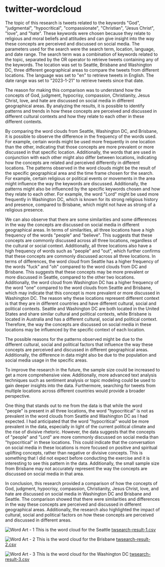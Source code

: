 # twitter-wordcloud

The topic of this research is tweets related to the keywords "God", "judgmental", "hypocritical", "compassionate", "Christian", "Jesus Christ", "love", and "hate". These keywords were chosen because they relate to religious and moral beliefs and attitudes and can give insight into the way these concepts are perceived and discussed on social media. The parameters used for the search were the search term, location, language, and date range. The search term was a combination of keywords related to the topic, separated by the OR operator to retrieve tweets containing any of the keywords. The location was set to Seattle, Brisbane and Washington DC, three different geographical areas to compare the tweets from different locations. The language was set to "en" to retrieve tweets in English. The date range was set to "2023-1-21" to retrieve tweets since that date.

The reason for making this comparison was to understand how the concepts of God, judgment, hypocrisy, compassion, Christianity, Jesus Christ, love, and hate are discussed on social media in different geographical areas. By analyzing the results, it is possible to identify patterns and trends in how these concepts are perceived and discussed in different cultural contexts and how they relate to each other in these different contexts.

By comparing the word clouds from Seattle, Washington DC, and Brisbane, it is possible to observe the difference in the frequency of the words used. For example, certain words might be used more frequently in one location than the other, indicating that those concepts are more prevalent or more discussed in that specific location. Additionally, the words that are used in conjunction with each other might also differ between locations, indicating how the concepts are related and perceived differently in different locations.
The patterns observed in the word clouds might be the result of the specific geographical area and the time frame chosen for the search. For example, certain religious or political events or movements in the area might influence the way the keywords are discussed. Additionally, the patterns might also be influenced by the specific keywords chosen and how they relate to each other. For example, the word "Lord" might be used more frequently in Washington DC, which is known for its strong religious history and presence, compared to Brisbane, which might not have as strong of a religious presence.

We can also observe that there are some similarities and some differences in the way the concepts are discussed on social media in different geographical areas.
In terms of similarities, all three locations have a high frequency of the words "people" and "believe". This suggests that these concepts are commonly discussed across all three locations, regardless of the cultural or social context. Additionally, all three locations also have a high frequency of words such as "people" and "out", which further confirms that these concepts are commonly discussed across all three locations.
In terms of differences, the word cloud from Seattle has a higher frequency of the words "fuck" and "oh" compared to the word clouds from DC and Brisbane. This suggests that these concepts may be more prevalent or more discussed in Seattle, compared to the other two locations. Additionally, the word cloud from Washington DC has a higher frequency of the word "one" compared to the word clouds from Seattle and Brisbane, which may indicate that this concept is more prevalent or more discussed in Washington DC.
The reason why these locations represent different context is that they are in different countries and have different cultural, social and political contexts. Seattle and Washington DC are both located in the United States and share similar cultural and political contexts, while Brisbane is located in Australia and has a different cultural, social and political context. Therefore, the way the concepts are discussed on social media in these locations may be influenced by the specific context of each location.

The possible reasons for the patterns observed might be due to the different cultural, social and political factors that influence the way these concepts are perceived and discussed in different geographical areas. Additionally, the difference in data might also be due to the population and social media usage in the specific areas.

To improve the research in the future, the sample size could be increased to get a more comprehensive view. Additionally, more advanced text analysis techniques such as sentiment analysis or topic modeling could be used to gain deeper insights into the data. Furthermore, searching for tweets from multiple locations across different countries would provide a broader perspective.

One thing that stands out to me from the data is that while the word "people" is present in all three locations, the word "hypocritical" is not as prevalent in the word clouds from Seattle and Washington DC as I had expected. I had anticipated that the word "hypocritical" would be more prevalent in the data, especially in light of the current political climate and the rise of divisive rhetoric. However, the data suggests that the concepts of "people" and "Lord" are more commonly discussed on social media than "hypocritical" in these locations. This could indicate that the conversation on social media in these locations is more focused on positive and spiritual uplifting concepts, rather than negative or divisive concepts. This is something that I did not expect before conducting the exercise and it is interesting to see this pattern in the data. Additionally, the small sample size from Brisbane may not accurately represent the way the concepts are discussed on social media in that area.

In conclusion, this research provided a comparison of how the concepts of God, judgment, hypocrisy, compassion, Christianity, Jesus Christ, love, and hate are discussed on social media in Washington DC and Brisbane and Seattle. The comparison showed that there were similarities and differences in the way these concepts are perceived and discussed in different geographical areas. Additionally, the research also highlighted the impact of cultural, social and political factors on how these concepts are perceived and discussed in different areas.


![Word Art - 1](https://user-images.githubusercontent.com/83092146/214982243-e9d153c2-28d8-49d0-b1da-dbfc9cbab181.png)
This is the word cloud for the Seattle
[twsearch-result-1.csv](https://github.com/haochenmiao/twitter-wordcloud/blob/main/Assets/twsearch-result%20-%201.csv)

![Word Art - 2](https://user-images.githubusercontent.com/83092146/214982270-e2f22d15-2e62-4088-bac4-967ffa943361.png)
This is the word cloud for the Brisbane
[twsearch-result-2.csv](https://github.com/haochenmiao/twitter-wordcloud/blob/main/Assets/twsearch-result%20-%202.csv)

![Word Art - 3](https://user-images.githubusercontent.com/83092146/214982315-0873d6bc-6e98-4974-a092-1ccbeba64dc3.png)
This is the word cloud for the Washington DC
[twsearch-result-3.csv](https://github.com/haochenmiao/twitter-wordcloud/blob/main/Assets/twsearch-result%20-%203.csv)






